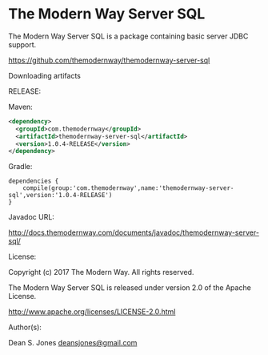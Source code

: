 The Modern Way Server SQL
======

The Modern Way Server SQL is a package containing basic server JDBC support.

https://github.com/themodernway/themodernway-server-sql

Downloading artifacts

RELEASE:

Maven:
```xml
<dependency>
  <groupId>com.themodernway</groupId>
  <artifactId>themodernway-server-sql</artifactId>
  <version>1.0.4-RELEASE</version>
</dependency>
```
Gradle:

```
dependencies {
    compile(group:'com.themodernway',name:'themodernway-server-sql',version:'1.0.4-RELEASE')
}
```
Javadoc URL:

http://docs.themodernway.com/documents/javadoc/themodernway-server-sql/

License:

Copyright (c) 2017 The Modern Way. All rights reserved.

The Modern Way Server SQL is released under version 2.0 of the Apache License.

http://www.apache.org/licenses/LICENSE-2.0.html

Author(s):

Dean S. Jones
deansjones@gmail.com